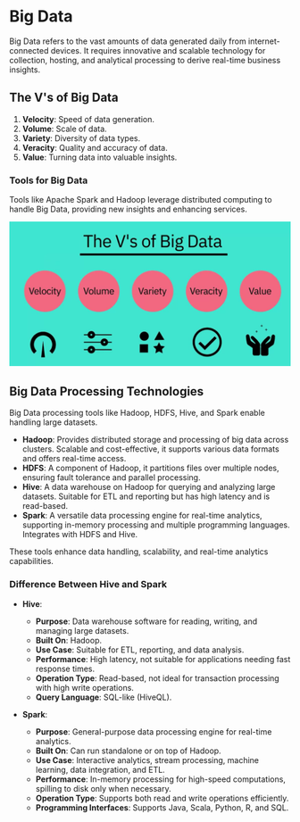 # Big Data

Big Data refers to the vast amounts of data generated daily from internet-connected devices. It requires innovative and scalable technology for collection, hosting, and analytical processing to derive real-time business insights.

## The V's of Big Data
1. **Velocity**: Speed of data generation.
2. **Volume**: Scale of data.
3. **Variety**: Diversity of data types.
4. **Veracity**: Quality and accuracy of data.
5. **Value**: Turning data into valuable insights.

### Tools for Big Data
Tools like Apache Spark and Hadoop leverage distributed computing to handle Big Data, providing new insights and enhancing services.

![The V's of BigData](./images/BigDataVs.png)

## Big Data Processing Technologies

Big Data processing tools like Hadoop, HDFS, Hive, and Spark enable handling large datasets. 

- **Hadoop**: Provides distributed storage and processing of big data across clusters. Scalable and cost-effective, it supports various data formats and offers real-time access.
- **HDFS**: A component of Hadoop, it partitions files over multiple nodes, ensuring fault tolerance and parallel processing.
- **Hive**: A data warehouse on Hadoop for querying and analyzing large datasets. Suitable for ETL and reporting but has high latency and is read-based.
- **Spark**: A versatile data processing engine for real-time analytics, supporting in-memory processing and multiple programming languages. Integrates with HDFS and Hive.

These tools enhance data handling, scalability, and real-time analytics capabilities.

### Difference Between Hive and Spark

- **Hive**:
  - **Purpose**: Data warehouse software for reading, writing, and managing large datasets.
  - **Built On**: Hadoop.
  - **Use Case**: Suitable for ETL, reporting, and data analysis.
  - **Performance**: High latency, not suitable for applications needing fast response times.
  - **Operation Type**: Read-based, not ideal for transaction processing with high write operations.
  - **Query Language**: SQL-like (HiveQL).

- **Spark**:
  - **Purpose**: General-purpose data processing engine for real-time analytics.
  - **Built On**: Can run standalone or on top of Hadoop.
  - **Use Case**: Interactive analytics, stream processing, machine learning, data integration, and ETL.
  - **Performance**: In-memory processing for high-speed computations, spilling to disk only when necessary.
  - **Operation Type**: Supports both read and write operations efficiently.
  - **Programming Interfaces**: Supports Java, Scala, Python, R, and SQL.
